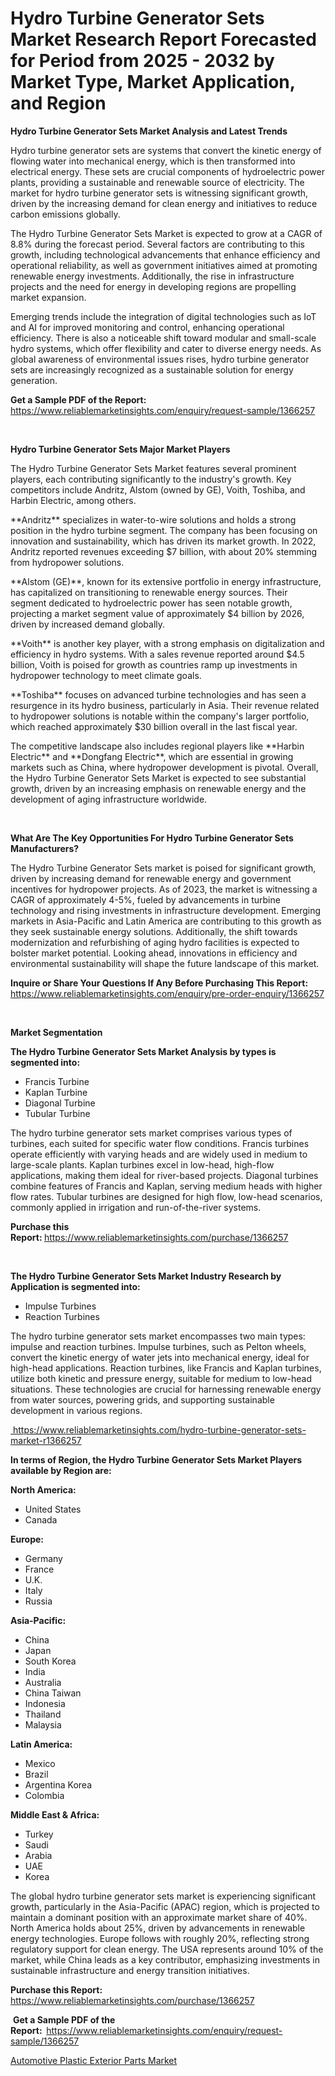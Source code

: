 <p><h1>Hydro Turbine Generator Sets Market Research Report Forecasted for Period from 2025 -  2032 by Market Type, Market Application, and Region</h1></p><p><strong>Hydro Turbine Generator Sets Market Analysis and Latest Trends</strong></p>
<p><p>Hydro turbine generator sets are systems that convert the kinetic energy of flowing water into mechanical energy, which is then transformed into electrical energy. These sets are crucial components of hydroelectric power plants, providing a sustainable and renewable source of electricity. The market for hydro turbine generator sets is witnessing significant growth, driven by the increasing demand for clean energy and initiatives to reduce carbon emissions globally.</p><p>The Hydro Turbine Generator Sets Market is expected to grow at a CAGR of 8.8% during the forecast period. Several factors are contributing to this growth, including technological advancements that enhance efficiency and operational reliability, as well as government initiatives aimed at promoting renewable energy investments. Additionally, the rise in infrastructure projects and the need for energy in developing regions are propelling market expansion. </p><p>Emerging trends include the integration of digital technologies such as IoT and AI for improved monitoring and control, enhancing operational efficiency. There is also a noticeable shift toward modular and small-scale hydro systems, which offer flexibility and cater to diverse energy needs. As global awareness of environmental issues rises, hydro turbine generator sets are increasingly recognized as a sustainable solution for energy generation.</p></p>
<p><strong>Get a Sample PDF of the Report:&nbsp;</strong> <a href="https://www.reliablemarketinsights.com/enquiry/request-sample/1366257?utm_campaign=3211&utm_medium=2&utm_source=Github&utm_content=ia&utm_term=22032025&utm_id=hydro-turbine-generator-sets">https://www.reliablemarketinsights.com/enquiry/request-sample/1366257</a></p>
<p>&nbsp;</p>
<p><strong>Hydro Turbine Generator Sets Major Market Players</strong></p>
<p><p>The Hydro Turbine Generator Sets Market features several prominent players, each contributing significantly to the industry's growth. Key competitors include Andritz, Alstom (owned by GE), Voith, Toshiba, and Harbin Electric, among others. </p><p>**Andritz** specializes in water-to-wire solutions and holds a strong position in the hydro turbine segment. The company has been focusing on innovation and sustainability, which has driven its market growth. In 2022, Andritz reported revenues exceeding $7 billion, with about 20% stemming from hydropower solutions. </p><p>**Alstom (GE)**, known for its extensive portfolio in energy infrastructure, has capitalized on transitioning to renewable energy sources. Their segment dedicated to hydroelectric power has seen notable growth, projecting a market segment value of approximately $4 billion by 2026, driven by increased demand globally. </p><p>**Voith** is another key player, with a strong emphasis on digitalization and efficiency in hydro systems. With a sales revenue reported around $4.5 billion, Voith is poised for growth as countries ramp up investments in hydropower technology to meet climate goals.</p><p>**Toshiba** focuses on advanced turbine technologies and has seen a resurgence in its hydro business, particularly in Asia. Their revenue related to hydropower solutions is notable within the company's larger portfolio, which reached approximately $30 billion overall in the last fiscal year.</p><p>The competitive landscape also includes regional players like **Harbin Electric** and **Dongfang Electric**, which are essential in growing markets such as China, where hydropower development is pivotal. Overall, the Hydro Turbine Generator Sets Market is expected to see substantial growth, driven by an increasing emphasis on renewable energy and the development of aging infrastructure worldwide.</p></p>
<p>&nbsp;</p>
<p><strong>What Are The Key Opportunities For Hydro Turbine Generator Sets Manufacturers?</strong></p>
<p><p>The Hydro Turbine Generator Sets market is poised for significant growth, driven by increasing demand for renewable energy and government incentives for hydropower projects. As of 2023, the market is witnessing a CAGR of approximately 4-5%, fueled by advancements in turbine technology and rising investments in infrastructure development. Emerging markets in Asia-Pacific and Latin America are contributing to this growth as they seek sustainable energy solutions. Additionally, the shift towards modernization and refurbishing of aging hydro facilities is expected to bolster market potential. Looking ahead, innovations in efficiency and environmental sustainability will shape the future landscape of this market.</p></p>
<p><strong>Inquire or Share Your Questions If Any Before Purchasing This Report:</strong> <a href="https://www.reliablemarketinsights.com/enquiry/pre-order-enquiry/1366257?utm_campaign=3211&utm_medium=2&utm_source=Github&utm_content=ia&utm_term=22032025&utm_id=hydro-turbine-generator-sets">https://www.reliablemarketinsights.com/enquiry/pre-order-enquiry/1366257</a></p>
<p>&nbsp;</p>
<p><strong>Market Segmentation</strong></p>
<p><strong>The Hydro Turbine Generator Sets Market Analysis by types is segmented into:</strong></p>
<p><ul><li>Francis Turbine</li><li>Kaplan Turbine</li><li>Diagonal Turbine</li><li>Tubular Turbine</li></ul></p>
<p><p>The hydro turbine generator sets market comprises various types of turbines, each suited for specific water flow conditions. Francis turbines operate efficiently with varying heads and are widely used in medium to large-scale plants. Kaplan turbines excel in low-head, high-flow applications, making them ideal for river-based projects. Diagonal turbines combine features of Francis and Kaplan, serving medium heads with higher flow rates. Tubular turbines are designed for high flow, low-head scenarios, commonly applied in irrigation and run-of-the-river systems.</p></p>
<p><strong>Purchase this Report:&nbsp;</strong><a href="https://www.reliablemarketinsights.com/purchase/1366257?utm_campaign=3211&utm_medium=2&utm_source=Github&utm_content=ia&utm_term=22032025&utm_id=hydro-turbine-generator-sets">https://www.reliablemarketinsights.com/purchase/1366257</a></p>
<p>&nbsp;</p>
<p><strong>The Hydro Turbine Generator Sets Market Industry Research by Application is segmented into:</strong></p>
<p><ul><li>Impulse Turbines</li><li>Reaction Turbines</li></ul></p>
<p><p>The hydro turbine generator sets market encompasses two main types: impulse and reaction turbines. Impulse turbines, such as Pelton wheels, convert the kinetic energy of water jets into mechanical energy, ideal for high-head applications. Reaction turbines, like Francis and Kaplan turbines, utilize both kinetic and pressure energy, suitable for medium to low-head situations. These technologies are crucial for harnessing renewable energy from water sources, powering grids, and supporting sustainable development in various regions.</p></p>
<p><a href="https://www.reliablemarketinsights.com/hydro-turbine-generator-sets-market-r1366257?utm_campaign=3211&utm_medium=2&utm_source=Github&utm_content=ia&utm_term=22032025&utm_id=hydro-turbine-generator-sets">&nbsp;https://www.reliablemarketinsights.com/hydro-turbine-generator-sets-market-r1366257</a></p>
<p><strong>In terms of Region, the Hydro Turbine Generator Sets Market Players available by Region are:</strong></p>
<p>
    <p> <strong> North America: </strong>
        <ul>
            <li>United States</li>
            <li>Canada</li>
        </ul>
        </p> 
    <p> <strong> Europe: </strong>
        <ul>
            <li>Germany</li>
            <li>France</li>
            <li>U.K.</li>
            <li>Italy</li>
            <li>Russia</li>
        </ul>
        </p> 
    <p> <strong> Asia-Pacific: </strong>
        <ul>
            <li>China</li>
            <li>Japan</li>
            <li>South Korea</li>
            <li>India</li>
            <li>Australia</li>
            <li>China Taiwan</li>
            <li>Indonesia</li>
            <li>Thailand</li>
            <li>Malaysia</li>
        </ul>
        </p> 
    <p> <strong> Latin America: </strong>
        <ul>
            <li>Mexico</li>
            <li>Brazil</li>
            <li>Argentina Korea</li>
            <li>Colombia</li>
        </ul>
        </p> 
    <p> <strong> Middle East & Africa: </strong>
        <ul>
            <li>Turkey</li>
            <li>Saudi</li>
            <li>Arabia</li>
            <li>UAE</li>
            <li>Korea</li>
        </ul>
    </p>
    </p>
<p><p>The global hydro turbine generator sets market is experiencing significant growth, particularly in the Asia-Pacific (APAC) region, which is projected to maintain a dominant position with an approximate market share of 40%. North America holds about 25%, driven by advancements in renewable energy technologies. Europe follows with roughly 20%, reflecting strong regulatory support for clean energy. The USA represents around 10% of the market, while China leads as a key contributor, emphasizing investments in sustainable infrastructure and energy transition initiatives.</p></p>
<p><strong>Purchase this Report: </strong><a href="https://www.reliablemarketinsights.com/purchase/1366257?utm_campaign=3211&utm_medium=2&utm_source=Github&utm_content=ia&utm_term=22032025&utm_id=hydro-turbine-generator-sets">https://www.reliablemarketinsights.com/purchase/1366257</a></p>
<p>&nbsp;<strong>Get a Sample PDF of the Report:&nbsp;&nbsp;</strong><a href="https://www.reliablemarketinsights.com/enquiry/request-sample/1366257?utm_campaign=3211&utm_medium=2&utm_source=Github&utm_content=ia&utm_term=22032025&utm_id=hydro-turbine-generator-sets">https://www.reliablemarketinsights.com/enquiry/request-sample/1366257</a></p>
<p><strong></strong></p>
<p><p><a href="https://github.com/nibbsmantji/Market-Research-Report-List-1/blob/main/automotive-plastic-exterior-parts-market.md?utm_campaign=3211&utm_medium=2&utm_source=Github&utm_content=ia&utm_term=22032025&utm_id=hydro-turbine-generator-sets">Automotive Plastic Exterior Parts Market</a></p></p>